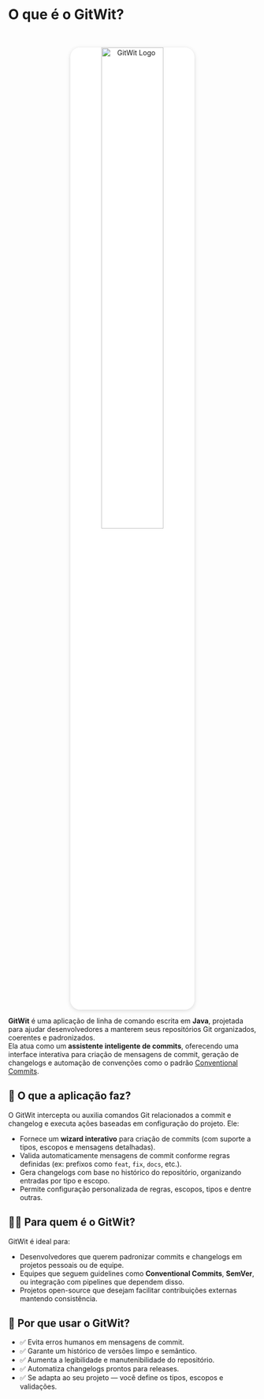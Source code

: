# O que é o GitWit?

<br>
<p align="center">
  <picture>
    <img src="/banner.webp" alt="GitWit Logo" width="50%" style="background-color: rgba(255, 255, 255, 0.85); border-radius: 20px; display: inline-block; box-shadow: 0 2px 8px rgba(0,0,0,0.15);">
  </picture>
</p>


**GitWit** é uma aplicação de linha de comando escrita em **Java**, projetada para ajudar desenvolvedores a manterem seus repositórios Git organizados, coerentes e padronizados.  
Ela atua como um **assistente inteligente de commits**, oferecendo uma interface interativa para criação de mensagens de commit, geração de changelogs e automação de convenções como o padrão [Conventional Commits](https://www.conventionalcommits.org/).

## 🧠 O que a aplicação faz?

O GitWit intercepta ou auxilia comandos Git relacionados a commit e changelog e executa ações baseadas em configuração do projeto. Ele:

- Fornece um **wizard interativo** para criação de commits (com suporte a tipos, escopos e mensagens detalhadas).
- Valida automaticamente mensagens de commit conforme regras definidas (ex: prefixos como `feat`, `fix`, `docs`, etc.).
- Gera changelogs com base no histórico do repositório, organizando entradas por tipo e escopo.
- Permite configuração personalizada de regras, escopos, tipos e dentre outras.

## 🧑‍💻 Para quem é o GitWit?

GitWit é ideal para:

- Desenvolvedores que querem padronizar commits e changelogs em projetos pessoais ou de equipe.
- Equipes que seguem guidelines como **Conventional Commits**, **SemVer**, ou integração com pipelines que dependem disso.
- Projetos open-source que desejam facilitar contribuições externas mantendo consistência.

## 🎯 Por que usar o GitWit?

- ✅ Evita erros humanos em mensagens de commit.
- ✅ Garante um histórico de versões limpo e semântico.
- ✅ Aumenta a legibilidade e manutenibilidade do repositório.
- ✅ Automatiza changelogs prontos para releases.
- ✅ Se adapta ao seu projeto — você define os tipos, escopos e validações.
